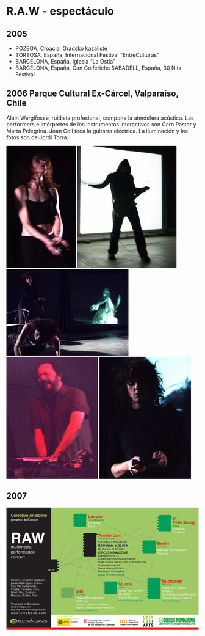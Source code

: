 # R.A.W - espectáculo

## 2005

* POZEGA, Croacia, Gradsko kazaliste 
* TORTOSA, España, Internacional Festival “EntreCulturas” 
* BARCELONA, España, Iglesia “La Ostia” 
* BARCELONA, España, Can Golferichs SABADELL, España, 30 Nits Festival

## 2006  Parque Cultural Ex-Cárcel, Valparaíso, Chile

Alain Wergifosse, ruidista profesional, compone la atmósfera acústica. Las performers e intérpretes de los instrumentos interactivos son Caro Pastor y Marta Pelegrina. Joan Coll toca la guitarra eléctrica. La iluminación y las fotos son de Jordi Torra.

![](../../.gitbook/assets/raw-chile-1-.jpg)
![](../../.gitbook/assets/raw-chile-2-.jpg)
![](../../.gitbook/assets/raw-chile-3-.jpg)
![](../../.gitbook/assets/raw-chile-4-.jpg)
![](../../.gitbook/assets/raw-chile-5-.jpg)



## 2007

![gira 2007 - 2008 ](../../.gitbook/assets/raw-gira-oct2007.jpg)




